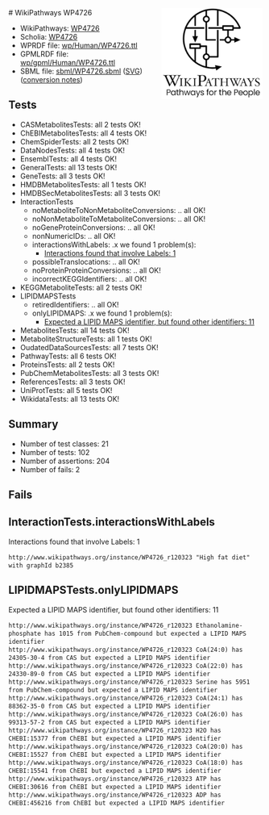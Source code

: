 <img style="float: right; width: 200px" src="../logo.png" />
# WikiPathways WP4726

* WikiPathways: [WP4726](https://identifiers.org/wikipathways:WP4726)
* Scholia: [WP4726](https://scholia.toolforge.org/wikipathways/WP4726)
* WPRDF file: [wp/Human/WP4726.ttl](../wp/Human/WP4726.ttl)
* GPMLRDF file: [wp/gpml/Human/WP4726.ttl](../wp/gpml/Human/WP4726.ttl)
* SBML file: [sbml/WP4726.sbml](../sbml/WP4726.sbml) ([SVG](../sbml/WP4726.svg)) ([conversion notes](../sbml/WP4726.txt))

## Tests
* CASMetabolitesTests: all 2 tests OK!
* ChEBIMetabolitesTests: all 4 tests OK!
* ChemSpiderTests: all 2 tests OK!
* DataNodesTests: all 4 tests OK!
* EnsemblTests: all 4 tests OK!
* GeneralTests: all 13 tests OK!
* GeneTests: all 3 tests OK!
* HMDBMetabolitesTests: all 1 tests OK!
* HMDBSecMetabolitesTests: all 3 tests OK!
* InteractionTests
    * noMetaboliteToNonMetaboliteConversions: .. all OK!
    * noNonMetaboliteToMetaboliteConversions: .. all OK!
    * noGeneProteinConversions: .. all OK!
    * nonNumericIDs: .. all OK!
    * interactionsWithLabels: .x we found 1 problem(s):
        * [Interactions found that involve Labels: 1](#630d2678)
    * possibleTranslocations: .. all OK!
    * noProteinProteinConversions: .. all OK!
    * incorrectKEGGIdentifiers: .. all OK!
* KEGGMetaboliteTests: all 2 tests OK!
* LIPIDMAPSTests
    * retiredIdentifiers: .. all OK!
    * onlyLIPIDMAPS: .x we found 1 problem(s):
        * [Expected a LIPID MAPS identifier, but found other identifiers: 11](#d0bfb679)
* MetabolitesTests: all 14 tests OK!
* MetaboliteStructureTests: all 1 tests OK!
* OudatedDataSourcesTests: all 7 tests OK!
* PathwayTests: all 6 tests OK!
* ProteinsTests: all 2 tests OK!
* PubChemMetabolitesTests: all 3 tests OK!
* ReferencesTests: all 3 tests OK!
* UniProtTests: all 5 tests OK!
* WikidataTests: all 13 tests OK!


## Summary

* Number of test classes: 21
* Number of tests: 102
* Number of assertions: 204
* Number of fails: 2

## Fails

<a name="630d2678" />

## InteractionTests.interactionsWithLabels

Interactions found that involve Labels: 1
```
http://www.wikipathways.org/instance/WP4726_r120323 "High fat diet" with graphId b2385
```

<a name="d0bfb679" />

## LIPIDMAPSTests.onlyLIPIDMAPS

Expected a LIPID MAPS identifier, but found other identifiers: 11
```
http://www.wikipathways.org/instance/WP4726_r120323 Ethanolamine-phosphate has 1015 from PubChem-compound but expected a LIPID MAPS identifier
http://www.wikipathways.org/instance/WP4726_r120323 CoA(24:0) has 24305-30-4 from CAS but expected a LIPID MAPS identifier
http://www.wikipathways.org/instance/WP4726_r120323 CoA(22:0) has 24330-89-0 from CAS but expected a LIPID MAPS identifier
http://www.wikipathways.org/instance/WP4726_r120323 Serine has 5951 from PubChem-compound but expected a LIPID MAPS identifier
http://www.wikipathways.org/instance/WP4726_r120323 CoA(24:1) has 88362-35-0 from CAS but expected a LIPID MAPS identifier
http://www.wikipathways.org/instance/WP4726_r120323 CoA(26:0) has 99313-57-2 from CAS but expected a LIPID MAPS identifier
http://www.wikipathways.org/instance/WP4726_r120323 H2O has CHEBI:15377 from ChEBI but expected a LIPID MAPS identifier
http://www.wikipathways.org/instance/WP4726_r120323 CoA(20:0) has CHEBI:15527 from ChEBI but expected a LIPID MAPS identifier
http://www.wikipathways.org/instance/WP4726_r120323 CoA(18:0) has CHEBI:15541 from ChEBI but expected a LIPID MAPS identifier
http://www.wikipathways.org/instance/WP4726_r120323 ATP has CHEBI:30616 from ChEBI but expected a LIPID MAPS identifier
http://www.wikipathways.org/instance/WP4726_r120323 ADP has CHEBI:456216 from ChEBI but expected a LIPID MAPS identifier
```

